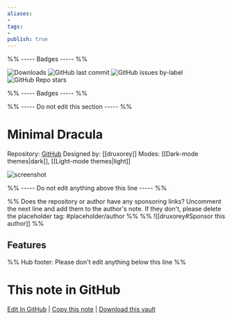 ```yaml
---
aliases:
- 
tags: 
- 
publish: true
---
```


%% ----- Badges ----- %%

![Downloads](https://img.shields.io/badge/downloads-3823-573E7A?style=for-the-badge&logo=)
![GitHub last commit](https://img.shields.io/github/last-commit/druxorey/minimal-dracula-for-obsidian?color=573E7A&label=last%20update&logo=github&style=for-the-badge)
![GitHub issues by-label](https://img.shields.io/github/issues/druxorey/minimal-dracula-for-obsidian/help%20wanted?color=573E7A&logo=github&style=for-the-badge) 
![GitHub Repo stars](https://img.shields.io/github/stars/druxorey/minimal-dracula-for-obsidian?color=573E7A&logo=github&style=for-the-badge)

%% ----- Badges ----- %%

%% ----- Do not edit this section ----- %%

# Minimal Dracula

Repository: [GitHub](https://github.com/druxorey/minimal-dracula-for-obsidian)
Designed by: [[druxorey]]
Modes: [[Dark-mode themes|dark]], [[Light-mode themes|light]]



![screenshot](https://github.com/druxorey/minimal-dracula-for-obsidian/raw/HEAD/resources/cover.png)

%% ----- Do not edit anything above this line ----- %% 

%% Does the repository or author have any sponsoring links? Uncomment the next line and add them to the author's note. If they don't, please delete the placeholder tag: #placeholder/author %%
%% ![[druxorey#Sponsor this author]] %%


## Features



%% Hub footer: Please don't edit anything below this line %%

# This note in GitHub

<span class="git-footer">[Edit In GitHub](https://github.dev/obsidian-community/obsidian-hub/blob/main/02%20-%20Community%20Expansions/02.05%20All%20Community%20Expansions/Themes/Minimal%20Dracula.md "git-hub-edit-note") | [Copy this note](https://raw.githubusercontent.com/obsidian-community/obsidian-hub/main/02%20-%20Community%20Expansions/02.05%20All%20Community%20Expansions/Themes/Minimal%20Dracula.md "git-hub-copy-note") | [Download this vault](https://github.com/obsidian-community/obsidian-hub/archive/refs/heads/main.zip "git-hub-download-vault") </span>
